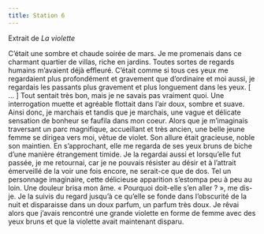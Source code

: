 ```yaml
---
title: Station 6
---
```


Extrait de *La violette*

C’était une sombre et chaude soirée de mars. Je me promenais
dans ce charmant quartier de villas, riche en jardins.
Toutes sortes de regards humains m’avaient déjà effleuré. C’était
comme si tous ces yeux me regardaient plus profondément et
gravement que d’ordinaire et moi aussi, je regardais les passants
plus gravement et plus longuement dans les yeux. [ … ]
Tout sentait très bon, mais je ne savais pas vraiment quoi. Une
interrogation muette et agréable flottait dans l’air doux, sombre
et suave. Ainsi donc, je marchais et tandis que je marchais,
une vague et délicate sensation de bonheur se faufila dans mon
coeur. Alors que je m’imaginais traversant un parc magnifique,
accueillant et très ancien, une belle jeune femme se dirigea
vers moi, vêtue de violet. Son allure était gracieuse, noble son
maintien. En s’approchant, elle me regarda de ses yeux bruns
de biche d’une manière étrangement timide. Je la regardai
aussi et lorsqu’elle fut passée, je me retournai, car je ne pouvais
résister au désir et à l’attrait émerveillé de la voir une fois
encore, ne serait-ce que de dos. Tel un personnage imaginaire,
cette délicieuse apparition s’estompa peu à peu au loin. Une
douleur brisa mon âme. « Pourquoi doit-elle s’en aller ? », me
dis-je. Je la suivis du regard jusqu’à ce qu’elle se fonde dans
l’obscurité de la nuit et disparaisse dans un doux parfum,
un parfum très doux. Je rêvai alors que j’avais rencontré une
grande violette en forme de femme avec des yeux bruns et que
la violette avait maintenant disparu.